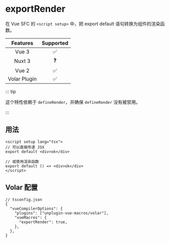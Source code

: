 # exportRender <PackageVersion name="@vue-macros/export-render" />

<StabilityLevel level="experimental" />

在 Vue SFC 的 `<script setup>` 中，把 export default 语句转换为组件的渲染函数。

|   Features   |     Supported      |
| :----------: | :----------------: |
|    Vue 3     | :white_check_mark: |
|    Nuxt 3    |     :question:     |
|    Vue 2     | :white_check_mark: |
| Volar Plugin | :white_check_mark: |

::: tip

这个特性依赖于 `defineRender`，并确保 `defineRender` 没有被禁用。

:::

## 用法

```vue
<script setup lang="tsx">
// 可以直接传递 JSX
export default <div>ok</div>

// 或使用渲染函数
export default () => <div>ok</div>
</script>
```

## Volar 配置

```jsonc {4,8}
// tsconfig.json
{
  "vueCompilerOptions": {
    "plugins": ["unplugin-vue-macros/volar"],
    "vueMacros": {
      "exportRender": true,
    },
  },
}
```
